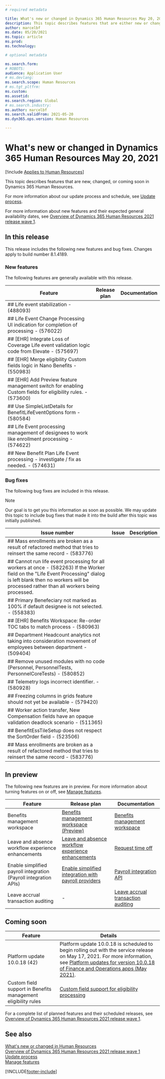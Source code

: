 ```yaml
---
# required metadata

title: What's new or changed in Dynamics 365 Human Resources May 20, 2021
description: This topic describes features that are either new or changed in Microsoft Dynamics 365 Human Resources for May 20, 2021.
author: marcelbf
ms.date: 05/20/2021
ms.topic: article
ms.prod:
ms.technology:

# optional metadata

ms.search.form:
# ROBOTS:
audience: Application User
# ms.devlang:
ms.search.scope: Human Resources
# ms.tgt_pltfrm:
ms.custom:
ms.assetid:
ms.search.region: Global
# ms.search.industry:
ms.author: marcelbf
ms.search.validFrom: 2021-05-20
ms.dyn365.ops.version: Human Resources

---
```


# What's new or changed in Dynamics 365 Human Resources May 20, 2021

[!include [Applies to Human Resources](../includes/applies-to-hr.md)]

This topic describes features that are new, changed, or coming soon in Dynamics 365 Human Resources.

For more information about our update process and schedule, see [Update process](hr-admin-setup-update-process.md).

For more information about new features and their expected general availability dates, see [Overview of Dynamics 365 Human Resources 2021 release wave 1](/dynamics365-release-plan/2021wave1/human-resources/dynamics365-human-resources/).

## In this release

This release includes the following new features and bug fixes. Changes apply to build number 8.1.4189.

### New features

The following features are generally available with this release.

| Feature | Release plan | Documentation |
| --- | --- | --- |
| ## Life event stabilization - (488093) | | |
| ## Life Event Change Processing UI indication for completion of processing - (576022) | | |
| ## [EHR] Integrate Loss of Coverage Life event validation logic code from Elevate - (575697) | | |
| ## [EHR] Merge eligibility Custom fields logic in Nano Benefits - (550983) | | |
| ## [EHR] Add Preview feature management switch for enabling Custom fields for eligibility rules. - (573600) | | |
| ## Use SimpleListDetails for BenefitLifeEventOptions form - (580584) | | |
| ## Life Event processing management of designees to work like enrollment processing - (574622) | | |
| ## New Benefit Plan Life Event processing - investigate / fix as needed. - (574631) | | |

### Bug fixes

The following bug fixes are included in this release.

> [!NOTE]
> Our goal is to get you this information as soon as possible. We may update this topic to include bug fixes that made it into the build after this topic was initially published.

| Issue number | Issue |  Description |
| --- | --- | --- |
| ##  Mass enrollments are broken as a result of refactored method that tries to reinsert the same record - (583776) | | |
| ## Cannot run life event processing for all workers at once - (582263) If the Worker field on the "Life Event Processing" dialog is left blank then no workers will be processed rather than all workers being processed. | | |
| ## Primary Benefeciary not marked as 100% if default designee is not selected. - (558383) | | |
| ## [EHR] Benefits Workspace:  Re-order TOC tabs to match process - (580963) | | |
| ## Department Headcount analytics not taking into consideration movement of employees between department  - (509404) | | |
| ## Remove unused modules with no code (Personnel, PersonnelTests, PersonnelCoreTests) - (580852) | | |
| ## Telemetry logs incorrect identifier. - (580928) | | |
| ## Freezing columns in grids feature should not yet be available - (579420) | | |
| ## Worker action transfer, New Compensation fields have an opaque validation deadlock scenario - (511365) | | |
| ## BenefitEssTileSetup does not respect the SortOrder field - (523506) | | |
| ##  Mass enrollments are broken as a result of refactored method that tries to reinsert the same record - (583776) | | |

## In preview

The following new features are in preview. For more information about turning features on or off, see [Manage features](hr-admin-manage-features.md).

| Feature | Release plan | Documentation |
| --- | --- | --- |
| Benefits management workspace | [Benefits management workspace (Preview)](/dynamics365-release-plan/2020wave2/human-resources/dynamics365-human-resources/benefits-management-workspace) | [Benefits management workspace](hr-benefits-management-workspace.md) |
| Leave and absence workflow experience enhancements | [Leave and absence workflow experience enhancements](https://go.microsoft.com/fwlink/?linkid=2147528) | [Request time off](hr-employee-self-service-request-time-off.md)|
| Enable simplified payroll integration (Payroll integration APIs) | [Enable simplified integration with payroll providers](/dynamics365-release-plan/2021wave1/human-resources/dynamics365-human-resources/enable-simplified-integration-payroll-providers) | [Payroll integration API](hr-admin-integration-payroll-api-introduction.md)|
| Leave accrual transaction auditing | - | [Leave accrual transaction auditing](hr-leave-and-absence-accrue.md#preview-leave-accrual-transaction-auditing)|

## Coming soon

| Feature | Details |
| --- | --- |
| Platform update 10.0.18 (42) | Platform update 10.0.18 is scheduled to begin rolling out with the service release on May 17, 2021. For more information, see [Platform updates for version 10.0.18 of Finance and Operations apps (May 2021)](/dynamics365/fin-ops-core/dev-itpro/get-started/whats-new-platform-updates-10-0-18). |
| Custom field support in Benefits management eligibility rules  | [Custom field support for eligibility processing](/dynamics365-release-plan/2021wave1/human-resources/dynamics365-human-resources/custom-field-support-eligibility-processing) |

For a complete list of planned features and their scheduled releases, see [Overview of Dynamics 365 Human Resources 2021 release wave 1](/dynamics365-release-plan/2021wave1/human-resources/dynamics365-human-resources/).

## See also

[What's new or changed in Human Resources](hr-admin-whats-new.md)</br>
[Overview of Dynamics 365 Human Resources 2021 release wave 1](/dynamics365-release-plan/2021wave1/human-resources/dynamics365-human-resources/)</br>
[Update process](hr-admin-setup-update-process.md)</br>
[Manage features](hr-admin-manage-features.md)

[!INCLUDE[footer-include](../includes/footer-banner.md)]
